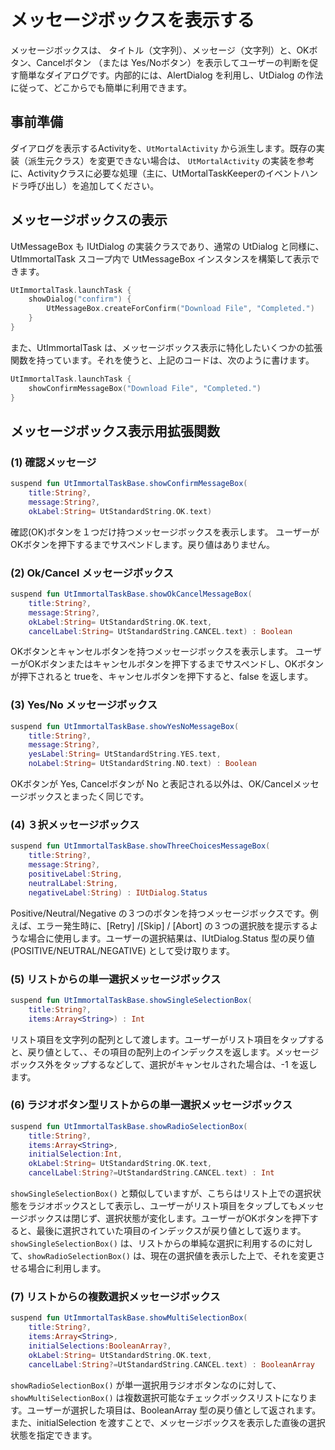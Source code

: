 # メッセージボックスを表示する

メッセージボックスは、
タイトル（文字列）、メッセージ（文字列）と、OKボタン、Cancelボタン （または Yes/Noボタン）を表示してユーザーの判断を促す簡単なダイアログです。内部的には、AlertDialog を利用し、UtDialog の作法に従って、どこからでも簡単に利用できます。


## 事前準備

ダイアログを表示するActivityを、`UtMortalActivity` から派生します。既存の実装（派生元クラス）を変更できない場合は、 `UtMortalActivity` の実装を参考に、Activityクラスに必要な処理（主に、UtMortalTaskKeeperのイベントハンドラ呼び出し）を追加してください。

## メッセージボックスの表示

UtMessageBox も IUtDialog の実装クラスであり、通常の UtDialog と同様に、
UtImmortalTask スコープ内で UtMessageBox インスタンスを構築して表示できます。

```kotlin
UtImmortalTask.launchTask {
    showDialog("confirm") { 
        UtMessageBox.createForConfirm("Download File", "Completed.") 
    }
}
```

また、UtImmortalTask は、メッセージボックス表示に特化したいくつかの拡張関数を持っています。それを使うと、上記のコードは、次のように書けます。

```kotlin
UtImmortalTask.launchTask {
    showConfirmMessageBox("Download File", "Completed.") 
}
```

## メッセージボックス表示用拡張関数

### (1) 確認メッセージ
```kotlin
suspend fun UtImmortalTaskBase.showConfirmMessageBox(
    title:String?, 
    message:String?, 
    okLabel:String= UtStandardString.OK.text)
```
確認(OK)ボタンを１つだけ持つメッセージボックスを表示します。
ユーザーがOKボタンを押下するまでサスペンドします。戻り値はありません。

### (2) Ok/Cancel メッセージボックス

```kotlin
suspend fun UtImmortalTaskBase.showOkCancelMessageBox(
    title:String?, 
    message:String?, 
    okLabel:String= UtStandardString.OK.text, 
    cancelLabel:String= UtStandardString.CANCEL.text) : Boolean
```
OKボタンとキャンセルボタンを持つメッセージボックスを表示します。
ユーザーがOKボタンまたはキャンセルボタンを押下するまでサスペンドし、OKボタンが押下されると trueを、キャンセルボタンを押下すると、false を返します。

### (3) Yes/No メッセージボックス

```kotlin
suspend fun UtImmortalTaskBase.showYesNoMessageBox(
    title:String?, 
    message:String?, 
    yesLabel:String= UtStandardString.YES.text, 
    noLabel:String= UtStandardString.NO.text) : Boolean
```
OKボタンが Yes, Cancelボタンが No と表記される以外は、OK/Cancelメッセージボックスとまったく同じです。

### (4) ３択メッセージボックス

```kotlin
suspend fun UtImmortalTaskBase.showThreeChoicesMessageBox(
    title:String?, 
    message:String?, 
    positiveLabel:String, 
    neutralLabel:String, 
    negativeLabel:String) : IUtDialog.Status
```

Positive/Neutral/Negative の３つのボタンを持つメッセージボックスです。例えば、エラー発生時に、\[Retry\] /\[Skip\] / \[Abort\] の３つの選択肢を提示するような場合に使用します。ユーザーの選択結果は、IUtDialog.Status 型の戻り値 (POSITIVE/NEUTRAL/NEGATIVE) として受け取ります。

### (5) リストからの単一選択メッセージボックス

```kotlin
suspend fun UtImmortalTaskBase.showSingleSelectionBox(
    title:String?, 
    items:Array<String>) : Int
```
リスト項目を文字列の配列として渡します。ユーザーがリスト項目をタップすると、戻り値として、、その項目の配列上のインデックスを返します。メッセージボックス外をタップするなどして、選択がキャンセルされた場合は、-1 を返します。

### (6) ラジオボタン型リストからの単一選択メッセージボックス

```kotlin
suspend fun UtImmortalTaskBase.showRadioSelectionBox(
    title:String?, 
    items:Array<String>, 
    initialSelection:Int, 
    okLabel:String= UtStandardString.OK.text, 
    cancelLabel:String?=UtStandardString.CANCEL.text) : Int
```

`showSingleSelectionBox()` と類似していますが、こちらはリスト上での選択状態をラジオボックスとして表示し、ユーザーがリスト項目をタップしてもメッセージボックスは閉じず、選択状態が変化します。ユーザーがOKボタンを押下すると、最後に選択されていた項目のインデックスが戻り値として返ります。`showSingleSelectionBox()` は、リストからの単純な選択に利用するのに対して、`showRadioSelectionBox()` は、現在の選択値を表示した上で、それを変更させる場合に利用します。

### (7) リストからの複数選択メッセージボックス

```kotlin
suspend fun UtImmortalTaskBase.showMultiSelectionBox(
    title:String?, 
    items:Array<String>, 
    initialSelections:BooleanArray?, 
    okLabel:String= UtStandardString.OK.text, 
    cancelLabel:String?=UtStandardString.CANCEL.text) : BooleanArray
```

`showRadioSelectionBox()` が単一選択用ラジオボタンなのに対して、`showMultiSelectionBox()` は複数選択可能なチェックボックスリストになります。ユーザーが選択した項目は、BooleanArray 型の戻り値として返されます。また、initialSelection を渡すことで、メッセージボックスを表示した直後の選択状態を指定できます。





